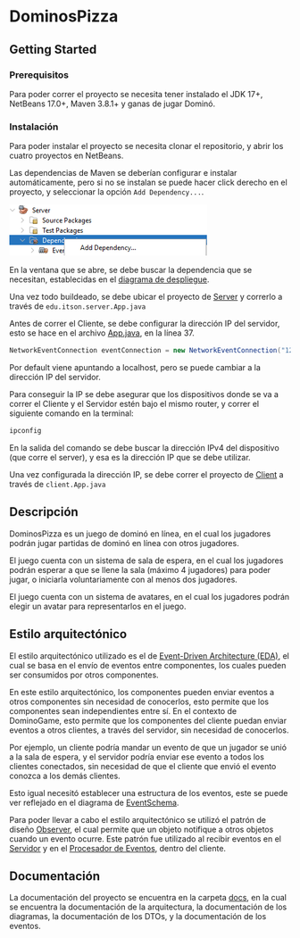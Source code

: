 # DominosPizza

## Getting Started 

### Prerequisitos

Para poder correr el proyecto se necesita tener instalado el JDK 17+, NetBeans 17.0+, Maven 3.8.1+ y ganas de jugar Dominó.

### Instalación

Para poder instalar el proyecto se necesita clonar el repositorio, y abrir los cuatro proyectos en NetBeans.

Las dependencias de Maven se deberían configurar e instalar automáticamente, pero si no se instalan se puede hacer click derecho en el proyecto, y seleccionar la opción `Add Dependency...`.

![Add Dependency](/docs/imgs/instalacion1.png)

En la ventana que se abre, se debe buscar la dependencia que se necesitan, establecidas en el [diagrama de despliegue](/docs/diagrams/Deploy_Diagram.md).



Una vez todo buildeado, se debe ubicar el proyecto de [Server](/src/Server/) y correrlo a través de `edu.itson.server.App.java`

Antes de correr el Cliente, se debe configurar la dirección IP del servidor, esto se hace en el archivo [App.java](/src/Client/src/main/java/client/App.java), en la línea 37.

```java
NetworkEventConnection eventConnection = new NetworkEventConnection("127.0.0.1", 6666);
```
Por default viene apuntando a localhost, pero se puede cambiar a la dirección IP del servidor.

Para conseguir la IP se debe asegurar que los dispositivos donde se va a correr el Cliente y el Servidor estén bajo el mismo router, y correr el siguiente comando en la terminal:

```bash
ipconfig
```

En la salida del comando se debe buscar la dirección IPv4 del dispositivo (que corre el server), y esa es la dirección IP que se debe utilizar.

Una vez configurada la dirección IP, se debe correr el proyecto de [Client](/src/Client/) a través de `client.App.java`

## Descripción

DominosPizza es un juego de dominó en línea, en el cual los jugadores podrán jugar partidas de dominó en línea con otros jugadores.

El juego cuenta con un sistema de sala de espera, en el cual los jugadores podrán esperar a que se llene la sala (máximo 4 jugadores) para poder jugar, o iniciarla voluntariamente con al menos dos jugadores.

El juego cuenta con un sistema de avatares, en el cual los jugadores podrán elegir un avatar para representarlos en el juego.

## Estilo arquitectónico

El estilo arquitectónico utilizado es el de [Event-Driven Architecture (EDA)](https://en.wikipedia.org/wiki/Event-driven_architecture), el cual se basa en el envío de eventos entre componentes, los cuales pueden ser consumidos por otros componentes.

En este estilo arquitectónico, los componentes pueden enviar eventos a otros componentes sin necesidad de conocerlos, esto permite que los componentes sean independientes entre sí. En el contexto de DominoGame, esto permite que los componentes del cliente puedan enviar eventos a otros clientes, a través del servidor, sin necesidad de conocerlos.

Por ejemplo, un cliente podría mandar un evento de que un jugador se unió a la sala de espera, y el servidor podría enviar ese evento a todos los clientes conectados, sin necesidad de que el cliente que envió el evento conozca a los demás clientes.

Esto igual necesitó establecer una estructura de los eventos, este se puede ver reflejado en el diagrama de [EventSchema](/docs/diagrams/EventSchema.md).

Para poder llevar a cabo el estilo arquitectónico se utilizó el patrón de diseño [Observer](https://en.wikipedia.org/wiki/Observer_pattern), el cual permite que un objeto notifique a otros objetos cuando un evento ocurre. Este patrón fue utilizado al recibir eventos en el [Servidor](/docs/diagrams/Server_Network_Manager.md) y en el [Procesador de Eventos](/docs/diagrams/Event_Processor.md), dentro del cliente.

## Documentación

La documentación del proyecto se encuentra en la carpeta [docs](/docs/README.md), en la cual se encuentra la documentación de la arquitectura, la documentación de los diagramas, la documentación de los DTOs, y la documentación de los eventos.
